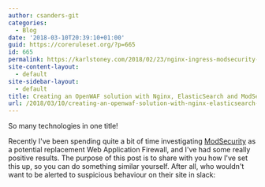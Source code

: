 ```yaml
---
author: csanders-git
categories:
  - Blog
date: '2018-03-10T20:39:10+01:00'
guid: https://coreruleset.org/?p=665
id: 665
permalink: https://karlstoney.com/2018/02/23/nginx-ingress-modsecurity-and-secchatops/
site-content-layout:
  - default
site-sidebar-layout:
  - default
title: Creating an OpenWAF solution with Nginx, ElasticSearch and ModSecurity [x-post]
url: /2018/03/10/creating-an-openwaf-solution-with-nginx-elasticsearch-and-modsecurity-x-post/
---
```



So many technologies in one title!

Recently I've been spending quite a bit of time investigating [ModSecurity](https://www.modsecurity.org/) as a potential replacement Web Application Firewall, and I've had some really positive results. The purpose of this post is to share with you how I've set this up, so you can do something similar yourself. After all, who wouldn't want to be alerted to suspicious behaviour on their site in slack:
